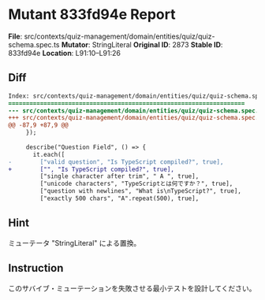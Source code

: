 # Mutant 833fd94e Report

**File**: src/contexts/quiz-management/domain/entities/quiz/quiz-schema.spec.ts
**Mutator**: StringLiteral
**Original ID**: 2873
**Stable ID**: 833fd94e
**Location**: L91:10–L91:26

## Diff

```diff
Index: src/contexts/quiz-management/domain/entities/quiz/quiz-schema.spec.ts
===================================================================
--- src/contexts/quiz-management/domain/entities/quiz/quiz-schema.spec.ts	original
+++ src/contexts/quiz-management/domain/entities/quiz/quiz-schema.spec.ts	mutated #2873
@@ -87,9 +87,9 @@
     });
 
     describe("Question Field", () => {
       it.each([
-        ["valid question", "Is TypeScript compiled?", true],
+        ["", "Is TypeScript compiled?", true],
         ["single character after trim", " A ", true],
         ["unicode characters", "TypeScriptとは何ですか？", true],
         ["question with newlines", "What is\nTypeScript?", true],
         ["exactly 500 chars", "A".repeat(500), true],
```

## Hint

ミューテータ "StringLiteral" による置換。

## Instruction

このサバイブ・ミューテーションを失敗させる最小テストを設計してください。
